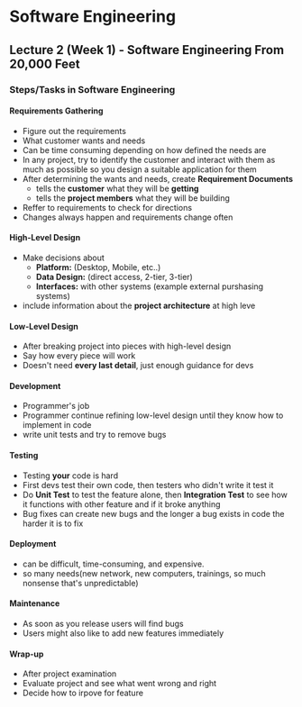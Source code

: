 # Software Engineering

## Lecture 2 (Week 1) - Software Engineering From 20,000 Feet

### Steps/Tasks in Software Engineering

#### Requirements Gathering

- Figure out the requirements
- What customer wants and needs
- Can be time consuming depending on how defined the needs are
- In any project, try to identify the customer and interact with them as much as possible so you design a suitable application for them
- After determining the wants and needs, create **Requirement Documents**
  - tells the **customer** what they will be **getting**
  - tells the **project members** what they will be building
- Reffer to requirements to check for directions
- Changes always happen and requirements change often

#### High-Level Design

- Make decisions about
  - **Platform:** (Desktop, Mobile, etc..)
  - **Data Design:** (direct access, 2-tier, 3-tier)
  - **Interfaces:** with other systems (example external purshasing systems)
- include information about the **project architecture** at high leve
  
#### Low-Level Design

- After breaking project into pieces with high-level design
- Say how every piece will work
- Doesn't need **every last detail**, just enough guidance for devs

#### Development

- Programmer's job
- Programmer continue refining low-level design until they know how to implement in code
- write unit tests and try to remove bugs

#### Testing

- Testing **your** code is hard
- First devs test their own code, then testers who didn't write it test it
- Do **Unit Test** to test the feature alone, then **Integration Test** to see how it functions with other feature and if it broke anything
- Bug fixes can create new bugs and the longer a bug exists in code the harder it is to fix

#### Deployment

- can be difficult, time-consuming, and expensive.
- so many needs(new network, new computers, trainings, so much nonsense that's unpredictable)

#### Maintenance

- As soon as you release users will find bugs
- Users might also like to add new features immediately
  
#### Wrap-up

- After project examination
- Evaluate project and see what went wrong and right
- Decide how to irpove for feature